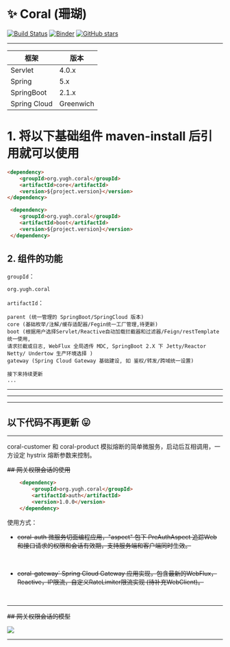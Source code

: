 # :sparkles: Coral (珊瑚) 

[![Build Status](https://travis-ci.org/yugenhai/coral.svg?branch=master)](https://travis-ci.org/yugenhai/coral)
[![Binder](https://mybinder.org/badge_logo.svg)](https://mybinder.org/v2/gh/yugenhai/coral.git/master)
[![GitHub stars](https://img.shields.io/github/stars/yugenhai/coral)](https://github.com/yugenhai/coral/stargazers)

------

| 框架         | 版本      |
| ------------ | --------- |
| Servlet      | 4.0.x     |
| Spring       | 5.x       |
| SpringBoot   | 2.1.x     |
| Spring Cloud | Greenwich |


# 1. 将以下基础组件 maven-install 后引用就可以使用

```html
<dependency>
    <groupId>org.yugh.coral</groupId>
    <artifactId>core</artifactId>
    <version>${project.version}</version>
</dependency>

 <dependency>
    <groupId>org.yugh.coral</groupId>
    <artifactId>boot</artifactId>
    <version>${project.version}</version>
 </dependency>

```

## 2. 组件的功能
`groupId`：
```text
org.yugh.coral
```

`artifactId`：
```text
parent (统一管理的 SpringBoot/SpringCloud 版本)
core (基础枚举/注解/缓存适配器/Fegin统一工厂管理,待更新)
boot (根据用户选择Servlet/Reactive自动加载拦截器和过滤器/Feign/restTemplate统一使用,
请求拦截或日志, WebFlux 全局透传 MDC, SpringBoot 2.X 下 Jetty/Reactor Netty/ Undertow 生产环境选择 )
gateway (Spring Cloud Gateway 基础建设, 如 鉴权/转发/跨域统一设置)

接下来持续更新
...

```

------
------
------

## 以下代码不再更新 :stuck_out_tongue:

***

coral-customer 和 coral-product 模拟熔断的简单微服务，启动后互相调用，一方设定 hystrix 熔断参数来控制。

~~## 网关权限会话的使用~~
```html
    <dependency>
        <groupId>org.yugh.coral</groupId>
        <artifactId>auth</artifactId>
        <version>1.0.0</version>
    </dependency>
```
使用方式：

* ~~coral-auth 微服务切面编程应用，"aspect" 包下 PreAuthAspect 追踪Web和接口请求的权限和会话有效期，支持服务端和客户端同时生效。~~
</br>

* ~~coral-gateway` Spring Cloud Gateway 应用实现，包含最新的WebFlux，Reactive，IP限流，自定义RateLimiter限流实现 (待补充WebClient)。~~
</br>

***

~~## 网关权限会话的模型~~

![](https://github.com/yugenhai108/coral/blob/master/about/gateway-sso.png)
</br>
***

